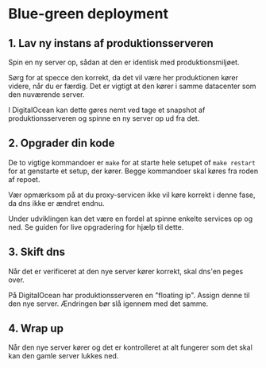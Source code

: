 # Blue-green deployment

## 1. Lav ny instans af produktionsserveren

Spin en ny server op, sådan at den er identisk med produktionsmiljøet.

Sørg for at specce den korrekt, da det vil være her produktionen kører videre, når du er færdig.
Det er vigtigt at den kører i samme datacenter som den nuværende server.

I DigitalOcean kan dette gøres nemt ved tage et snapshot af produktionsserveren og spinne en ny server op ud fra det.

## 2. Opgrader din kode

De to vigtige kommandoer er `make` for at starte hele setupet of `make restart` for at genstarte et setup, der kører. Begge kommandoer skal køres fra roden af repoet.

Vær opmærksom på at du proxy-servicen ikke vil køre korrekt i denne fase, da dns ikke er ændret endnu.

Under udviklingen kan det være en fordel at spinne enkelte services op og ned. Se guiden for live opgradering for hjælp til dette.

## 3. Skift dns

Når det er verificeret at den nye server kører korrekt, skal dns'en peges over.

På DigitalOcean har produktionsserveren en "floating ip". Assign denne til den nye server.
Ændringen bør slå igennem med det samme.

## 4. Wrap up

Når den nye server kører og det er kontrolleret at alt fungerer som det skal kan den gamle server lukkes ned.
